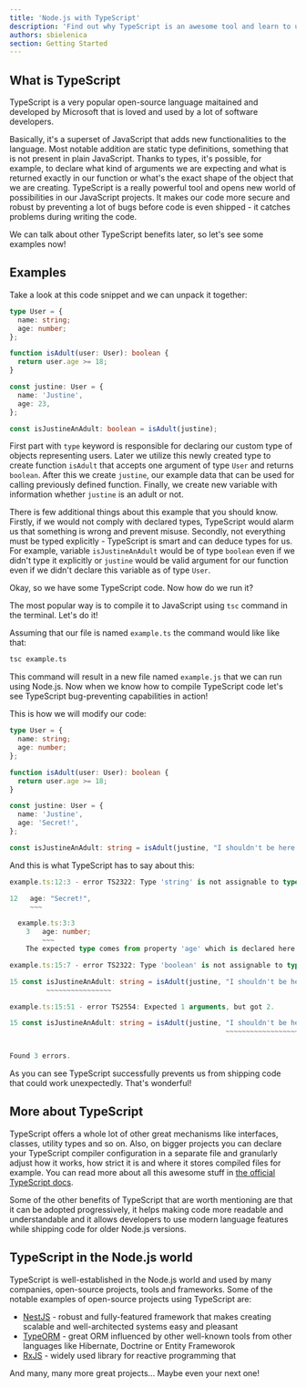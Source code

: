 ```yaml
---
title: 'Node.js with TypeScript'
description: 'Find out why TypeScript is an awesome tool and learn to use it by yourself.'
authors: sbielenica
section: Getting Started
---
```


## What is TypeScript

TypeScript is a very popular open-source language maitained and developed by Microsoft that is loved and used by a lot of software developers.

Basically, it's a superset of JavaScript that adds new functionalities to the language. Most notable addition are static type definitions, something that is not present in plain JavaScript. Thanks to types, it's possible, for example, to declare what kind of arguments we are expecting and what is returned exactly in our function or what's the exact shape of the object that we are creating. TypeScript is a really powerful tool and opens new world of possibilities in our JavaScript projects. It makes our code more secure and robust by preventing a lot of bugs before code is even shipped - it catches problems during writing the code.

We can talk about other TypeScript benefits later, so let's see some examples now!

## Examples

Take a look at this code snippet and we can unpack it together:

```ts
type User = {
  name: string;
  age: number;
};

function isAdult(user: User): boolean {
  return user.age >= 18;
}

const justine: User = {
  name: 'Justine',
  age: 23,
};

const isJustineAnAdult: boolean = isAdult(justine);
```

First part with `type` keyword is responsible for declaring our custom type of objects representing users. Later we utilize this newly created type to create function `isAdult` that accepts one argument of type `User` and returns `boolean`. After this we create `justine`, our example data that can be used for calling previously defined function. Finally, we create new variable with information whether `justine` is an adult or not.

There is few additional things about this example that you should know. Firstly, if we would not comply with declared types, TypeScript would alarm us that something is wrong and prevent misuse. Secondly, not everything must be typed explicitly - TypeScript is smart and can deduce types for us. For example, variable `isJustineAnAdult` would be of type `boolean` even if we didn't type it explicitly or `justine` would be valid argument for our function even if we didn't declare this variable as of type `User`.

Okay, so we have some TypeScript code. Now how do we run it?

The most popular way is to compile it to JavaScript using `tsc` command in the terminal. Let's do it!

Assuming that our file is named `example.ts` the command would like like that:

```bash
tsc example.ts
```

This command will result in a new file named `example.js` that we can run using Node.js.
Now when we know how to compile TypeScript code let's see TypeScript bug-preventing capabilities in action!

This is how we will modify our code:

```ts
type User = {
  name: string;
  age: number;
};

function isAdult(user: User): boolean {
  return user.age >= 18;
}

const justine: User = {
  name: 'Justine',
  age: 'Secret!',
};

const isJustineAnAdult: string = isAdult(justine, "I shouldn't be here!");
```

And this is what TypeScript has to say about this:

```ts
example.ts:12:3 - error TS2322: Type 'string' is not assignable to type 'number'.

12   age: "Secret!",
     ~~~

  example.ts:3:3
    3   age: number;
        ~~~
    The expected type comes from property 'age' which is declared here on type 'User'

example.ts:15:7 - error TS2322: Type 'boolean' is not assignable to type 'string'.

15 const isJustineAnAdult: string = isAdult(justine, "I shouldn't be here!");
         ~~~~~~~~~~~~~~~~

example.ts:15:51 - error TS2554: Expected 1 arguments, but got 2.

15 const isJustineAnAdult: string = isAdult(justine, "I shouldn't be here!");
                                                     ~~~~~~~~~~~~~~~~~~~~~~


Found 3 errors.
```

As you can see TypeScript successfully prevents us from shipping code that could work unexpectedly. That's wonderful!

## More about TypeScript

TypeScript offers a whole lot of other great mechanisms like interfaces, classes, utility types and so on. Also, on bigger projects you can declare your TypeScript compiler configuration in a separate file and granularly adjust how it works, how strict it is and where it stores compiled files for example. You can read more about all this awesome stuff in [the official TypeScript docs](https://www.typescriptlang.org/docs).

Some of the other benefits of TypeScript that are worth mentioning are that it can be adopted progressively, it helps making code more readable and understandable and it allows developers to use modern language features while shipping code for older Node.js versions.

## TypeScript in the Node.js world

TypeScript is well-established in the Node.js world and used by many companies, open-source projects, tools and frameworks.
Some of the notable examples of open-source projects using TypeScript are:

- [NestJS](https://nestjs.com/) - robust and fully-featured framework that makes creating scalable and well-architected systems easy and pleasant
- [TypeORM](https://typeorm.io/#/) - great ORM influenced by other well-known tools from other languages like Hibernate, Doctrine or Entity Frameworok
- [RxJS](https://rxjs.dev/) - widely used library for reactive programming that

And many, many more great projects... Maybe even your next one!
